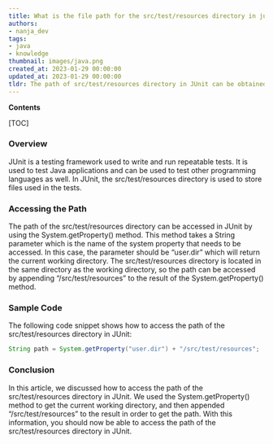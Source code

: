 ```yaml
---
title: What is the file path for the src/test/resources directory in junit?
authors:
- nanja_dev
tags:
- java
- knowledge
thumbnail: images/java.png
created_at: 2023-01-29 00:00:00
updated_at: 2023-01-29 00:00:00
tldr: The path of src/test/resources directory in JUnit can be obtained using the ClassLoader.getResource() method.
---
```


**Contents**

[TOC]

### Overview

JUnit is a testing framework used to write and run repeatable tests. It is used to test Java applications and can be used to test other programming languages as well. In JUnit, the src/test/resources directory is used to store files used in the tests.

### Accessing the Path

The path of the src/test/resources directory can be accessed in JUnit by using the System.getProperty() method. This method takes a String parameter which is the name of the system property that needs to be accessed. In this case, the parameter should be “user.dir” which will return the current working directory. The src/test/resources directory is located in the same directory as the working directory, so the path can be accessed by appending “/src/test/resources” to the result of the System.getProperty() method.

### Sample Code

The following code snippet shows how to access the path of the src/test/resources directory in JUnit:

```java
String path = System.getProperty("user.dir") + "/src/test/resources";
```

### Conclusion

In this article, we discussed how to access the path of the src/test/resources directory in JUnit. We used the System.getProperty() method to get the current working directory, and then appended “/src/test/resources” to the result in order to get the path. With this information, you should now be able to access the path of the src/test/resources directory in JUnit.
